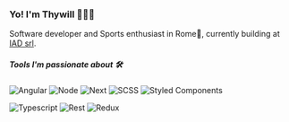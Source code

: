 ### Yo! I'm Thywill 👨🏽‍💻

Software developer and Sports enthusiast in Rome📍, currently building at [IAD srl](https://www.linkedin.com/company/iad-srl/mycompany/).

##### Tools I'm passionate about 🛠 

![Angular](https://img.shields.io/badge/Javascript-Angular-red) ![Node](https://img.shields.io/badge/Javascript-Node-blue) ![Next](https://img.shields.io/badge/React-Next.js-white) ![SCSS](https://img.shields.io/badge/CSS-SCSS-%23C04080) ![Styled Components](https://img.shields.io/badge/CSS-Styled%20Components-%23C04080)

![Typescript](https://img.shields.io/badge/Javascript-Typescript-blue) ![Rest](https://img.shields.io/badge/QueryLanguage-RESTful%20API-%2348B282) ![Redux](https://img.shields.io/badge/React-Redux-blue)


<!---
ThywillJoshua/ThywillJoshua is a ✨ special ✨ repository because its `README.md` (this file) appears on your GitHub profile.
You can click the Preview link to take a look at your changes.
--->

